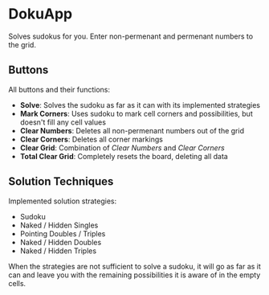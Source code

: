 # DokuApp

Solves sudokus for you. Enter non-permenant and permenant numbers to the grid.


## Buttons
All buttons and their functions:
- **Solve**: Solves the sudoku as far as it can with its implemented strategies
- **Mark Corners**: Uses sudoku to mark cell corners and possibilities, but doesn't fill any cell values
- **Clear Numbers**: Deletes all non-permenant numbers out of the grid
- **Clear Corners**: Deletes all corner markings
- **Clear Grid**: Combination of *Clear Numbers* and *Clear Corners*
- **Total Clear Grid**: Completely resets the board, deleting all data


## Solution Techniques

Implemented solution strategies:
- Sudoku
- Naked / Hidden Singles
- Pointing Doubles / Triples
- Naked / Hidden Doubles
- Naked / Hidden Triples

When the strategies are not sufficient to solve a sudoku, it will go as far as it can and leave you with the remaining possibilities it is aware of in the empty cells.